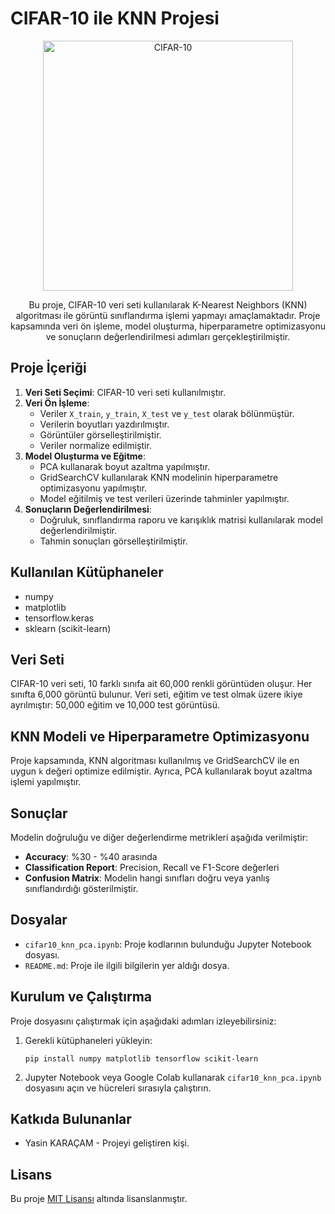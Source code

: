 # CIFAR-10 ile KNN Projesi

<p align="center">
  <img src="https://miro.medium.com/v2/resize:fit:1100/1*SZnidBt7CQ4Xqcag6rd8Ew.png" alt="CIFAR-10" width="400">
</p>

<p align="center">
  Bu proje, CIFAR-10 veri seti kullanılarak K-Nearest Neighbors (KNN) algoritması ile görüntü sınıflandırma işlemi yapmayı amaçlamaktadır. Proje kapsamında veri ön işleme, model oluşturma, hiperparametre optimizasyonu ve sonuçların değerlendirilmesi adımları gerçekleştirilmiştir.
</p>

## Proje İçeriği

<ol>
  <li><strong>Veri Seti Seçimi</strong>: CIFAR-10 veri seti kullanılmıştır.</li>
  <li><strong>Veri Ön İşleme</strong>:
    <ul>
      <li>Veriler <code>X_train</code>, <code>y_train</code>, <code>X_test</code> ve <code>y_test</code> olarak bölünmüştür.</li>
      <li>Verilerin boyutları yazdırılmıştır.</li>
      <li>Görüntüler görselleştirilmiştir.</li>
      <li>Veriler normalize edilmiştir.</li>
    </ul>
  </li>
  <li><strong>Model Oluşturma ve Eğitme</strong>:
    <ul>
      <li>PCA kullanarak boyut azaltma yapılmıştır.</li>
      <li>GridSearchCV kullanılarak KNN modelinin hiperparametre optimizasyonu yapılmıştır.</li>
      <li>Model eğitilmiş ve test verileri üzerinde tahminler yapılmıştır.</li>
    </ul>
  </li>
  <li><strong>Sonuçların Değerlendirilmesi</strong>:
    <ul>
      <li>Doğruluk, sınıflandırma raporu ve karışıklık matrisi kullanılarak model değerlendirilmiştir.</li>
      <li>Tahmin sonuçları görselleştirilmiştir.</li>
    </ul>
  </li>
</ol>

## Kullanılan Kütüphaneler

<ul>
  <li>numpy</li>
  <li>matplotlib</li>
  <li>tensorflow.keras</li>
  <li>sklearn (scikit-learn)</li>
</ul>

## Veri Seti

<p>
  CIFAR-10 veri seti, 10 farklı sınıfa ait 60,000 renkli görüntüden oluşur. Her sınıfta 6,000 görüntü bulunur. Veri seti, eğitim ve test olmak üzere ikiye ayrılmıştır: 50,000 eğitim ve 10,000 test görüntüsü.
</p>

## KNN Modeli ve Hiperparametre Optimizasyonu

<p>
  Proje kapsamında, KNN algoritması kullanılmış ve GridSearchCV ile en uygun <code>k</code> değeri optimize edilmiştir. Ayrıca, PCA kullanılarak boyut azaltma işlemi yapılmıştır.
</p>

## Sonuçlar

<p>
  Modelin doğruluğu ve diğer değerlendirme metrikleri aşağıda verilmiştir:
</p>

<ul>
  <li><strong>Accuracy</strong>: %30 - %40 arasında</li>
  <li><strong>Classification Report</strong>: Precision, Recall ve F1-Score değerleri</li>
  <li><strong>Confusion Matrix</strong>: Modelin hangi sınıfları doğru veya yanlış sınıflandırdığı gösterilmiştir.</li>
</ul>

## Dosyalar

<ul>
  <li><code>cifar10_knn_pca.ipynb</code>: Proje kodlarının bulunduğu Jupyter Notebook dosyası.</li>
  <li><code>README.md</code>: Proje ile ilgili bilgilerin yer aldığı dosya.</li>
</ul>

## Kurulum ve Çalıştırma

<p>
  Proje dosyasını çalıştırmak için aşağıdaki adımları izleyebilirsiniz:
</p>

<ol>
  <li>Gerekli kütüphaneleri yükleyin:
    <pre><code>pip install numpy matplotlib tensorflow scikit-learn</code></pre>
  </li>
  <li>Jupyter Notebook veya Google Colab kullanarak <code>cifar10_knn_pca.ipynb</code> dosyasını açın ve hücreleri sırasıyla çalıştırın.</li>
</ol>

## Katkıda Bulunanlar

<ul>
  <li>Yasin KARAÇAM - Projeyi geliştiren kişi.</li>
</ul>

## Lisans

<p>
  Bu proje <a href="LICENSE">MIT Lisansı</a> altında lisanslanmıştır.
</p>
